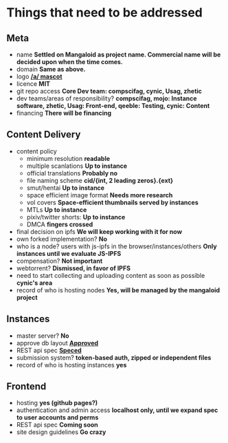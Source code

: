 # Things that need to be addressed

## Meta
- name __Settled on Mangaloid as project name. Commercial name will be decided upon when the time comes.__
- domain __Same as above.__
- logo __[/a/ mascot](https://cdn.mangaloid.moe/file/mangaloid/static/img/mangaloid-tan.png)__
- licence __MIT__
- git repo access __Core Dev team: compscifag, cynic, Usag, zhetic__
- dev teams/areas of responsibility? __compscifag, mojo: Instance software, zhetic, Usag: Front-end, qeeble: Testing, cynic: Content__
- financing __There will be financing__

## Content Delivery
- content policy
  - minimum resolution __readable__  
  - multiple scanlations __Up to instance__  
  - official translations __Probably no__  
  - file naming scheme __cid/{int, 2 leading zeros}.{ext}__  
  - smut/hentai __Up to instance__  
  - space efficient image format __Needs more research__  
  - vol covers __Space-efficient thumbnails served by instances__  
  - MTLs __Up to instance__  
  - pixiv/twitter shorts: __Up to instance__  
  - DMCA __fingers crossed__
- final decision on ipfs __We will keep working with it for now__
- own forked implementation? __No__
- who is a node? users with js-ipfs in the browser/instances/others __Only instances until we evaluate JS-IPFS__
- compensation? __Not important__
- webtorrent? __Dismissed, in favor of IPFS__
- need to start collecting and uploading content as soon as possible __cynic's area__
- record of who is hosting nodes __Yes, will be managed by the mangaloid project__

## Instances
- master server? __No__
- approve db layout [__Approved__](https://github.com/a-manga-thing/documentation/blob/main/Metadata%20Models/Manga.md)
- REST api spec [__Speced__](https://github.com/a-manga-thing/documentation/blob/main/Metadata%20Models/Instance.md)
- submission system? __token-based auth, zipped or independent files__
- record of who is hosting instances __yes__

## Frontend
- hosting __yes (github pages?)__
- authentication and admin access __localhost only, until we expand spec to user accounts and perms__
- REST api spec __Coming soon__
- site design guidelines __Go crazy__